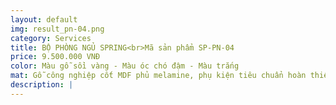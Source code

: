 ```yaml
---
layout: default
img: result_pn-04.png
category: Services
title: BỘ PHÒNG NGỦ SPRING<br>Mã sản phẩm SP-PN-04
price: 9.500.000 VNĐ
color: Màu gỗ sồi vàng - Màu óc chó đậm - Màu trắng
mat: Gỗ công nghiệp cốt MDF phủ melamine, phụ kiện tiêu chuẩn hoàn thiện theo thiết kế
description: |
---
```

